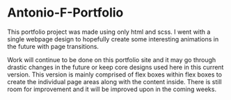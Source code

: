 # Antonio-F-Portfolio

This portfolio project was made using only html and scss. I went with a single webpage design to hopefully create some interesting animations in the future with page transitions.

Work will continue to be done on this portfolio site and it may go through drastic changes in the future or keep core designs used here in this current version. This version is mainly comprised of flex boxes within flex boxes to create the individual page areas along with the content inside. There is still room for improvement and it will be improved upon in the coming weeks.
